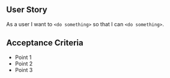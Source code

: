 ## User Story

As a user I want to `<do something>` so that I can `<do something>`.

## Acceptance Criteria

- Point 1
- Point 2
- Point 3
